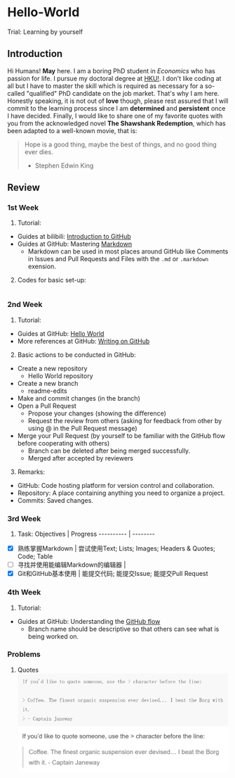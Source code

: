 # Hello-World
Trial: Learning by yourself

## Introduction
Hi Humans!
**May** here. I am a boring PhD student in *Economics* who has passion for life. I pursue my doctoral degree at [HKU!](https://www.hku.hk/). 
I don't like coding at all but I have to master the skill which is required as necessary for a so-called "qualified" PhD candidate on the job market. That's why I am here. Honestly speaking, it is not out of **love** though,  please rest assured that I will commit to the learning process since I am **determined** and **persistent** once I have decided. Finally, I would like to share one of my favorite quotes with you from the acknowledged novel **The Shawshank Redemption**, which has been adapted to a well-known movie, that is:

> Hope is a good thing, maybe the best of things, and no good thing ever dies.
> - Stephen Edwin King

## Review
### 1st Week
1. Tutorial:
* Guides at bilibili: [Introduction to GitHub](https://www.bilibili.com/video/av24441039)
* Guides at GitHub: Mastering [Markdown](https://guides.github.com/features/mastering-markdown/)
  * Markdown can be used in most places around GitHub like Comments in Issues and Pull Requests and Files with the `.md` or `.markdown` exension.  

2. Codes for basic set-up:
```javascript

```



### 2nd Week 
1. Tutorial: 
* Guides at GitHub: [Hello World](https://guides.github.com/activities/hello-world/)
* More references at GitHub: [Writing on GitHub](https://help.github.com/en/github/writing-on-github)

2. Basic actions to be conducted in GitHub:
* Create a new repository
  * Hello World repository
* Create a new branch
  * readme-edits
* Make and commit changes (in the branch)
* Open a Pull Request
  * Propose your changes (showing the difference)
  * Request the review from others (asking for feedback from other by using @ in the Pull Request message)
* Merge your Pull Request (by yourself to be familiar with the GitHub flow before cooperating with others)
  * Branch can be deleted after being merged successfully.
  * Merged after accepted by reviewers
 
3. Remarks:
* GitHub: Code hosting platform for version control and collaboration.
* Repository: A place containing anything you need to organize a project.
* Commits: Saved changes.

### 3rd Week
1. Task:
Objectives | Progress
---------- | --------
- [x] 熟练掌握Markdown | 尝试使用Text; Lists; Images; Headers & Quotes; Code; Table
- [ ] 寻找并使用能编辑Markdown的编辑器 |
- [x] Git和GitHub基本使用 | 能提交代码; 能提交Issue; 能提交Pull Request

### 4th Week
1. Tutorial: 
* Guides at GitHub: Understanding the [GitHub flow](https://guides.github.com/introduction/flow/)
  * Branch name should be descriptive so that others can see what is being worked on.

### Problems
1. Quotes
![Quotes1](https://github.com/yuewumay/hello-world/blob/master/Quotes1.png)
![Quotes2](https://github.com/yuewumay/hello-world/blob/master/Quotes2.png)
